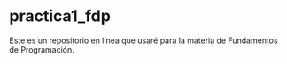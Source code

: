 # practica1_fdp
Este es un repositorio en línea que usaré para la materia de Fundamentos de Programación.
